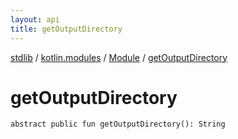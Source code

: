 ```yaml
---
layout: api
title: getOutputDirectory
---
```

[stdlib](../../index.md) / [kotlin.modules](../index.md) / [Module](index.md) / [getOutputDirectory](getOutputDirectory.md)

# getOutputDirectory

```
abstract public fun getOutputDirectory(): String
```
